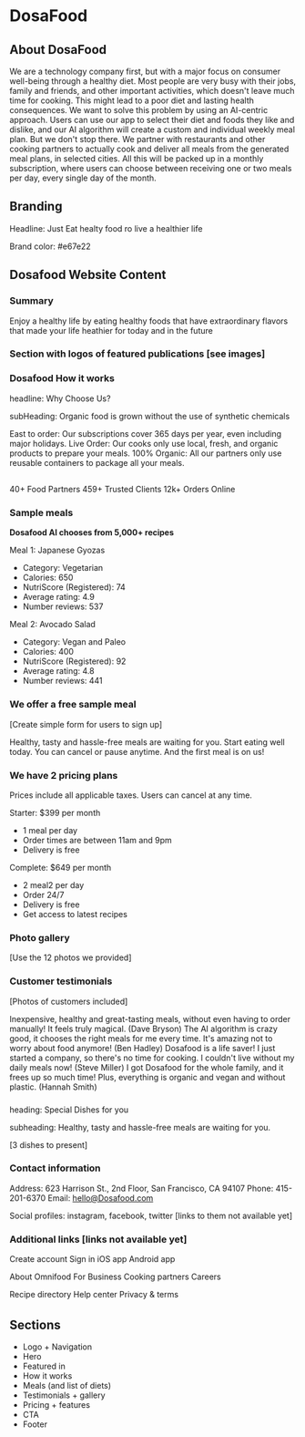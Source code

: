 # DosaFood

## About DosaFood

We are a technology company first, but with a major focus on consumer well-being through a healthy diet. Most people are very busy with their jobs, family and friends, and other important activities, which doesn't leave much time for cooking. This might lead to a poor diet and lasting health consequences. We want to solve this problem by using an AI-centric approach. Users can use our app to select their diet and foods they like and dislike, and our AI algorithm will create a custom and individual weekly meal plan. But we don't stop there. We partner with restaurants and other cooking partners to actually cook and deliver all meals from the generated meal plans, in selected cities. All this will be packed up in a monthly subscription, where users can choose between receiving one or two meals per day, every single day of the month.

## Branding

Headline: Just Eat healty food ro live a healthier life 

Brand color: #e67e22

## Dosafood Website Content

### Summary

Enjoy a healthy life by eating healthy foods that have extraordinary flavors that made your life heathier for today and in the future


### Section with logos of featured publications [see images]



### Dosafood How it works

headline: Why Choose Us?

subHeading: Organic food is grown without the use of synthetic chemicals

East to order: Our subscriptions cover 365 days per year, even including major holidays.
Live Order: Our cooks only use local, fresh, and organic products to prepare your meals.
100% Organic: All our partners only use reusable containers to package all your meals.

##

40+ Food Partners
459+ Trusted Clients
12k+ Orders Online




### Sample meals

**Dosafood AI chooses from 5,000+ recipes**

Meal 1: Japanese Gyozas

- Category: Vegetarian
- Calories: 650
- NutriScore (Registered): 74
- Average rating: 4.9
- Number reviews: 537

Meal 2: Avocado Salad

- Category: Vegan and Paleo
- Calories: 400
- NutriScore (Registered): 92
- Average rating: 4.8
- Number reviews: 441

### We offer a free sample meal

[Create simple form for users to sign up]

Healthy, tasty and hassle-free meals are waiting for you. Start eating well today. You can cancel or pause anytime. And the first meal is on us!

### We have 2 pricing plans

Prices include all applicable taxes. Users can cancel at any time.

Starter: $399 per month

- 1 meal per day
- Order times are between 11am and 9pm
- Delivery is free

Complete: $649 per month

- 2 meal2 per day
- Order 24/7
- Delivery is free
- Get access to latest recipes

### Photo gallery

[Use the 12 photos we provided]

### Customer testimonials

[Photos of customers included]

Inexpensive, healthy and great-tasting meals, without even having to order manually! It feels truly magical. (Dave Bryson)
The AI algorithm is crazy good, it chooses the right meals for me every time. It's amazing not to worry about food anymore! (Ben Hadley)
Dosafood is a life saver! I just started a company, so there's no time for cooking. I couldn't live without my daily meals now! (Steve Miller)
I got Dosafood for the whole family, and it frees up so much time! Plus, everything is organic and vegan and without plastic. (Hannah Smith)




### 

heading: Special Dishes for you

subheading: Healthy, tasty and hassle-free meals are waiting for you.

[3 dishes to present]



### Contact information

Address: 623 Harrison St., 2nd Floor, San Francisco, CA 94107
Phone: 415-201-6370
Email: hello@Dosafood.com

Social profiles: instagram, facebook, twitter [links to them not available yet]

### Additional links [links not available yet]

Create account
Sign in
iOS app
Android app

About Omnifood
For Business
Cooking partners
Careers

Recipe directory
Help center
Privacy & terms

######

## Sections

- Logo + Navigation
- Hero
- Featured in
- How it works
- Meals (and list of diets)
- Testimonials + gallery
- Pricing + features
- CTA
- Footer

